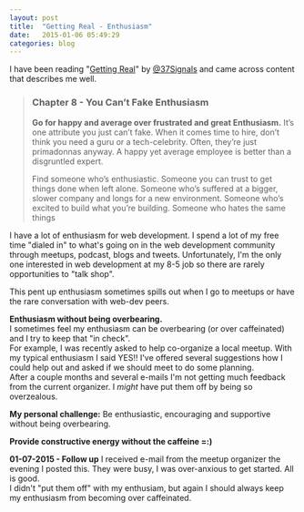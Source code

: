 ```yaml
---
layout: post
title:  "Getting Real - Enthusiasm"
date:   2015-01-06 05:49:29
categories: blog
---
```

I have been reading "[Getting Real][1]" by [@37Signals][2] and came across content that describes me well.

> ### Chapter 8 - You Can’t Fake Enthusiasm
> **Go for happy and average over frustrated and great Enthusiasm.** It’s one attribute you just can’t fake. When it comes time to hire, don’t think you need a guru or a tech-celebrity. Often, they’re just primadonnas anyway. A happy yet average employee is better than a disgruntled expert. 
>
> Find someone who’s enthusiastic. Someone you can trust to get things done when left alone. Someone who’s suffered at a bigger, slower company and longs for a new environment. Someone who’s excited to build what you’re building. Someone who hates the same things

I have a lot of enthusiasm for web development. I spend a lot of my free time "dialed in" to what's going on in the web development community through meetups, podcast, blogs and tweets. Unfortunately, I'm the only one interested in web development at my 8-5 job so there are rarely opportunities to "talk shop". 

This pent up enthusiasm sometimes spills out when I go to meetups or have the rare conversation with web-dev peers. 

**Enthusiasm without being overbearing.**  
I sometimes feel my enthusiasm can be overbearing (or over caffeinated) and I try to keep that "in check".  
For example, I was recently asked to help co-organize a local meetup. With my typical enthusiasm I said YES!! I've offered several suggestions how I could help out and asked if we should meet to do some planning.  
After a couple months and several e-mails I'm not getting much feedback from the current organizer. I *might* have put them off by being so overzealous.



**My personal challenge:** Be enthusiastic, encouraging and supportive without being overbearing. 

**Provide constructive energy without the caffeine =:)**

**01-07-2015 - Follow up**
I received e-mail from the meetup organizer the evening I posted this. They were busy, I was over-anxious to get started. All is good.  
I didn't "put them off" with my enthusiam, but again I should always keep my enthusiasm from becoming over caffeinated.

[1]: https://gettingreal.37signals.com/
[2]: https://twitter.com/37signals
